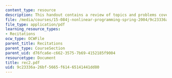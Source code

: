 ```yaml
---
content_type: resource
description: This handout contains a review of topics and problems covered in class.
file: /media/courses/15-084j-nonlinear-programming-spring-2004/9c23336a26bf5665f61465141441dd80_rec2.pdf
file_type: application/pdf
learning_resource_types:
- Recitations
ocw_type: OCWFile
parent_title: Recitations
parent_type: CourseSection
parent_uid: d76fca6e-c662-3575-7b69-4152185f9004
resourcetype: Document
title: rec2.pdf
uid: 9c23336a-26bf-5665-f614-65141441dd80
---
```

